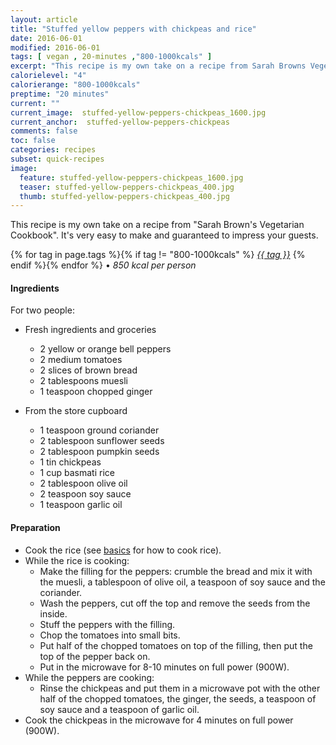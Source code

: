 ```yaml
---
layout: article
title: "Stuffed yellow peppers with chickpeas and rice"
date: 2016-06-01
modified: 2016-06-01
tags: [ vegan , 20-minutes ,"800-1000kcals" ]
excerpt: "This recipe is my own take on a recipe from Sarah Browns Vegetarian Cookbook. ..."
calorielevel: "4"
calorierange: "800-1000kcals"
preptime: "20 minutes"
current: ""
current_image:  stuffed-yellow-peppers-chickpeas_1600.jpg
current_anchor:  stuffed-yellow-peppers-chickpeas
comments: false
toc: false
categories: recipes
subset: quick-recipes
image:
  feature: stuffed-yellow-peppers-chickpeas_1600.jpg
  teaser: stuffed-yellow-peppers-chickpeas_400.jpg
  thumb: stuffed-yellow-peppers-chickpeas_400.jpg
---
```




This recipe is my own take on a recipe from "Sarah Brown's Vegetarian Cookbook". It's very easy to make and guaranteed to impress your guests.


{% for tag in page.tags %}{% if tag != "800-1000kcals" %}&nbsp;<a class="post-tag" href="{{ site.url}}/tags/#{{ tag }}">_{{ tag }}_</a>&nbsp;{% endif %}{% endfor %} &bull;&nbsp;<em>850&nbsp;kcal&nbsp;per&nbsp;person</em>&nbsp;&nbsp;<a href="{{ site.url}}/tags/#800-1000kcals"><img src="{{ site.url }}/images/battery_lvl_4.png" style="height:1.0em;"></a>

#### Ingredients

For two people:

- Fresh ingredients and groceries
  - 2 yellow or orange bell peppers
  - 2 medium tomatoes
  - 2 slices of brown bread
  - 2 tablespoons muesli
  - 1 teaspoon chopped ginger

- From the store cupboard
  - 1 teaspoon ground coriander
  - 2 tablespoon sunflower seeds
  - 2 tablespoon pumpkin seeds
  - 1 tin chickpeas
  - 1 cup basmati rice
  - 2 tablespoon olive oil
  - 2 teaspoon soy sauce
  - 1 teaspoon garlic oil 	

#### Preparation

- Cook the rice (see <a href="{{ site.url }}/basics">basics</a> for how to cook rice).
- While the rice is cooking:
  - Make the filling for the peppers: crumble the bread and mix it with the muesli, a tablespoon of olive oil, a teaspoon of soy sauce and the coriander.
  - Wash the peppers, cut off the top and remove the seeds from the inside.
  - Stuff the peppers with the filling.  	
  - Chop the tomatoes into small bits.
  - Put half of the chopped tomatoes on top of the filling, then put the top of the pepper back on.
  - Put in the microwave for 8-10 minutes on full power (900W).
- While the peppers are cooking:
  - Rinse the chickpeas and put them in a microwave pot with the other half of the chopped tomatoes, the ginger, the seeds, a teaspoon of soy sauce and a teaspoon of garlic oil.
- Cook the chickpeas in the microwave for 4 minutes on full power (900W).
